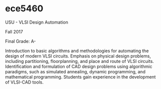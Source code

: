 # ece5460
USU - VLSI Design Automation

Fall 2017

Final Grade: A-

Introduction to basic algorithms and methodologies for automating the design of modern VLSI circuits. Emphasis on physical design problems, including partitioning, floorplanning, and place and route of VLSI circuits. Identification and formulation of CAD design problems using algorithmic paradigms, such as simulated annealing, dynamic programming, and mathematical programming. Students gain experience in the development of VLSI-CAD tools.
